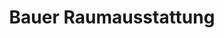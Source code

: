 ---
title: "Bauer Raumausstattung"
url: /schwarzenfeld/bauer-raumausstattung/
shop: Raumausstattung
---